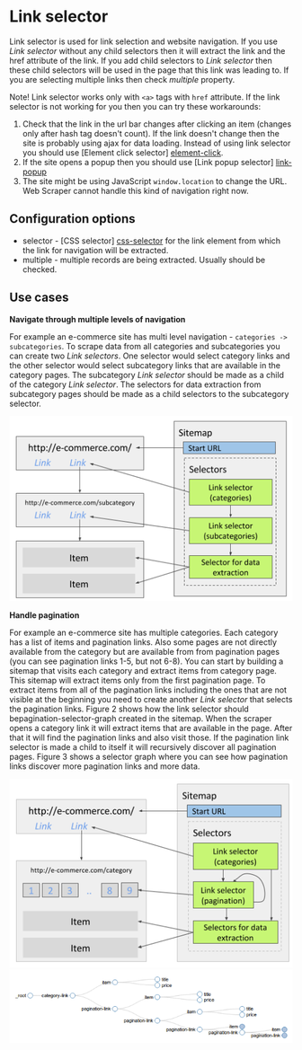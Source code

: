 # Link selector

Link selector is used for link selection and website navigation. If you use
*Link selector* without any child selectors then it will extract the link and
the href attribute of the link. If you add child selectors to *Link selector*
then these child selectors will be used in the page that this link was leading
to. If you are selecting multiple links then check *multiple* property.

Note! Link selector works only with `<a>` tags with `href` attribute. If the
link selector is not working for you then you can try these workarounds:

 1. Check that the link in the url bar changes after clicking an item (changes
 only after hash tag doesn't count). If the link doesn't change then the site
 is probably using ajax for data loading. Instead of using link selector you
 should use [Element click selector] [element-click].
 2. If the site opens a popup then you should use
 [Link popup selector] [link-popup]
 3. The site might be using JavaScript `window.location` to change the URL. Web
 Scraper cannot handle this kind of navigation right now.

## Configuration options

 * selector - [CSS selector] [css-selector] for the link element from which the
 link for navigation will be extracted.
 * multiple - multiple records are being extracted. Usually should be checked.

## Use cases

**Navigate through multiple levels of navigation**

For example an e-commerce site has multi level navigation -
`categories -> subcategories`. To scrape data from all categories and
subcategories you can create two *Link selectors*. One selector would select
category links and the other selector would select subcategory links that are
available in the category pages. The subcategory *Link selector* should be made
as a child of the category *Link selector*. The selectors for data extraction
from subcategory pages should be made as a child selectors to the subcategory
selector.

![Fig. 1: Multiple link selectors for category navigation][multiple-level-link-selectors]

**Handle pagination**

For example an e-commerce site has multiple categories. Each category has a
list of items and pagination links. Also some pages are not directly available
from the category but are available from from pagination pages (you can see
pagination links 1-5, but not 6-8). You can start by building a sitemap that
visits each category and extract items from category page. This sitemap will
extract items only from the first pagination page. To extract items from all of
the pagination links including the ones that are not visible at the beginning
you need to create another *Link selector* that selects the pagination links.
Figure 2 shows how the link selector should bepagination-selector-graph created in the sitemap. When
the scraper opens a category link it will extract items that are available in
the page. After that it will find the pagination links and also visit those. If
the pagination link selector is made a child to itself it will recursively
discover all pagination pages. Figure 3 shows a selector graph where you can
see how pagination links discover more pagination links and more data.

![Fig. 2: Sitemap with Link selector for pagination][pagination-link-selectors]
![Fig. 3: Selector graph with pagination][pagination-selector-graph]

 [multiple-level-link-selectors]: ../images/selectors/link/multiple-level-link-selectors.png?raw=true
 [pagination-link-selectors]: ../images/selectors/link/pagination-link-selectors.png?raw=true
 [pagination-selector-graph]: ../images/selectors/link/pagination-selector-graph.png?raw=true
 [element-click]: Element%20click%20selector.md
 [link-popup]: Link%20popup%20selector.md
 [css-selector]: ../CSS%20selector.md